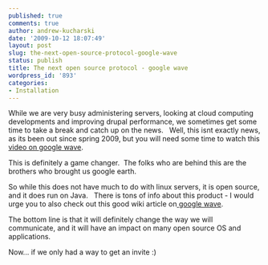```yaml
---
published: true
comments: true
author: andrew-kucharski
date: '2009-10-12 18:07:49'
layout: post
slug: the-next-open-source-protocol-google-wave
status: publish
title: The next open source protocol - google wave
wordpress_id: '893'
categories:
- Installation
---
```


While we are very busy administering servers, looking at cloud computing developments and improving drupal performance, we sometimes get some time to take a break and catch up on the news.   Well, this isnt exactly news, as its been out since spring 2009, but you will need some time to watch this[ video on google wave](http://wave.google.com/help/wave/about.html#video).



This is definitely a game changer.  The folks who are behind this are the brothers who brought us google earth.

So while this does not have much to do with linux servers, it is open source, and it does run on Java.   There is tons of info about this product - I would urge you to also check out this good wiki article on[ google wave](http://en.wikipedia.org/wiki/Google_Wave).

The bottom line is that it will definitely change the way we will communicate, and it will have an impact on many open source OS and applications.

Now... if we only had a way to get an invite :)
